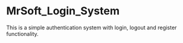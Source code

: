 # MrSoft_Login_System
This is a simple authentication system with login, logout and register functionality. 
